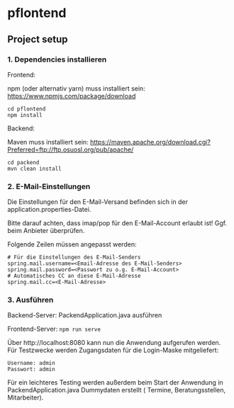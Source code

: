 # pflontend

## Project setup

### 1. Dependencies installieren

Frontend:

npm (oder alternativ yarn) muss installiert sein: https://www.npmjs.com/package/download

```
cd pflontend
npm install
```

Backend:

Maven muss installiert sein: https://maven.apache.org/download.cgi?Preferred=ftp://ftp.osuosl.org/pub/apache/

```
cd packend
mvn clean install
```

### 2. E-Mail-Einstellungen

Die Einstellungen für den E-Mail-Versand befinden sich in der application.properties-Datei.

Bitte darauf achten, dass imap/pop für den E-Mail-Account erlaubt ist! Ggf. beim Anbieter überprüfen.

Folgende Zeilen müssen angepasst werden:

```properties
# Für die Einstellungen des E-Mail-Senders
spring.mail.username=<Email-Adresse des E-Mail-Senders>
spring.mail.password=<Passwort zu o.g. E-Mail-Account>
# Automatisches CC an diese E-Mail-Adresse
spring.mail.cc=<E-Mail-Adresse>
```

### 3. Ausführen

Backend-Server: PackendApplication.java ausführen

Frontend-Server:
```npm run serve```

Über http://localhost:8080 kann nun die Anwendung aufgerufen werden. Für Testzwecke werden Zugangsdaten für die
Login-Maske mitgeliefert:

```
Username: admin
Passwort: admin
```

Für ein leichteres Testing werden außerdem beim Start der Anwendung in PackendApplication.java Dummydaten erstellt (
Termine, Beratungsstellen, Mitarbeiter). 